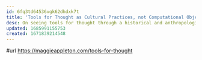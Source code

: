 ```yaml
---
id: 6fq3td64536vgk62dhdxk7t
title: 'Tools for Thought as Cultural Practices, not Computational Objects'
desc: On seeing tools for thought through a historical and anthropological lens
updated: 1685991155753
created: 1671839214548
---
```



#url https://maggieappleton.com/tools-for-thought
